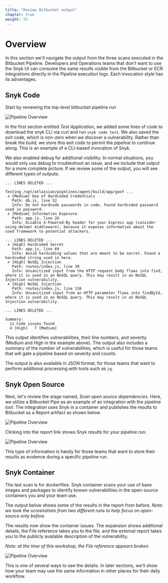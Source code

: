 ```yaml
---
title: "Review Bitbucket output"
chapter: true
weight: 55
---
```


# Overview
In this section we'll navigate the output from the three scans executed in the Bitbucket Pipeline. Developers and Operations teams that don't want to use the Snyk UI can consume the same results visible from the Bitbucket or ECR integrations directly in the Pipeline execution logs. Each invocation style has its advantages.

## Snyk Code
Start by reviewing the top-level bitbucket pipeline run

![Pipeline Overview](/images/workshop-bb-pipeline-overview.png)

In the first section entitled _Test Application_, we added some lines of code to download the snyk CLI via curl and run `snyk code test`.  We also saved the exit code, which is non-zero when we discover a vulnerability.  Rather than break the build, we store this exit code to permit the pipeline to continue along.  This is an example of a CLI-based invocation of Snyk.

We also enabled debug for additional visibility.  In normal situations, you would only use debug to troubleshoot an issue, and we include that output for a more complete picture.  If we review some of the output, you will see different types of outputs:

```shell
... LINES DELETED ...

Testing /opt/atlassian/pipelines/agent/build/app/goof ...
 ✗ [Medium] Use of Hardcoded Credentials 
   Path: db.js, line 52 
   Info: Do not hardcode passwords in code. Found hardcoded password used in password.
 ✗ [Medium] Information Exposure 
   Path: app.js, line 26 
   Info: Disable X-Powered-By header for your Express app (consider using Helmet middleware), because it exposes information about the used framework to potential attackers.

... LINES DELETED ...
 ✗ [High] Hardcoded Secret 
   Path: app.js, line 69 
   Info: Avoid hardcoding values that are meant to be secret. Found a hardcoded string used in here.
 ✗ [High] NoSQL Injection 
   Path: routes/index.js, line 39 
   Info: Unsanitized input from the HTTP request body flows into find, where it is used in an NoSQL query. This may result in an NoSQL Injection vulnerability.
 ✗ [High] NoSQL Injection 
   Path: routes/index.js, line 116 
   Info: Unsanitized input from an HTTP parameter flows into findById, where it is used in an NoSQL query. This may result in an NoSQL Injection vulnerability.

... LINES DELETED ...

Summary:
  11 Code issues found
  4 [High]   7 [Medium] 

```

This output identifies vulnerabilities, their line numbers, and severity (Medium and High in the example above).  The output also includes a summary of the number of vulnerabilities, which is useful for those teams that will gate a pipeline based on severity and counts.

The output is also available in JSON format, for those teams that want to perform additional processing with tools such as `jq`.


## Snyk Open Source

Next, let's review the stage named, _Scan open source dependencies._  Here, we utilize a Bitbucket Pipe as an example of an integration with the pipeline tool.  The integration uses Snyk in a container and publishes the results to Bitbucket as a Report artifact as shown below.


![Pipeline Overview](/images/workshop-bb-pipeline-summary.png)

Clicking into the report link shows Snyk results for your pipeline run:

![Pipeline Overview](/images/workshop-bb-pipeline-report.png)

This type of information is handy for those teams that want to store their results as evidence during a specific pipeline run.

## Snyk Container

The last scan is for dockerfiles.   Snyk container scans your use of base images and packages to identify known vulnerabilities in the open-source containers you and your team use.

The output below shows some of the results in the report from before.  _Note: we took the screenshots from two different runs to help focus on open-source only before._

The results now show the container issues.  The expansion shows additional details, the File reference takes you to the file, and the external report takes you to the publicly available description of the vulnerability.

_Note: at the time of this workshop, the File reference appears broken._

![Pipeline Overview](/images/workshop-bb-pipeline-report-2.png)

This is one of several ways to see the details.  In later sections, we'll show how your team may use the same information in other places for their daily workflow.

